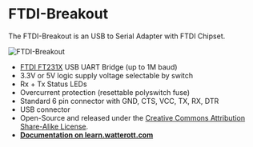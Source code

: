 # FTDI-Breakout
The FTDI-Breakout is an USB to Serial Adapter with FTDI Chipset.

![FTDI-Breakout](https://github.com/watterott/FTDI-Breakout/raw/master/hardware/FTDI-Breakout_v21.jpg)

* [FTDI FT231X](https://www.ftdichip.com/Products/ICs/FT231X.html) USB UART Bridge (up to 1M baud)
* 3.3V or 5V logic supply voltage selectable by switch
* Rx + Tx Status LEDs
* Overcurrent protection (resettable polyswitch fuse)
* Standard 6 pin connector with GND, CTS, VCC, TX, RX, DTR
* USB connector
* Open-Source and released under the [Creative Commons Attribution Share-Alike License](https://creativecommons.org/licenses/by-sa/4.0/).
* **[Documentation on learn.watterott.com](https://learn.watterott.com)**

